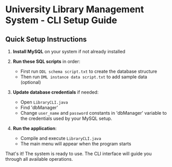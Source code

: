 # University Library Management System - CLI Setup Guide

## Quick Setup Instructions

1. **Install MySQL** on your system if not already installed

2. **Run these SQL scripts** in order:
   - First run `DDL schema script.txt` to create the database structure
   - Then run `DML instance data script.txt` to add sample data (optional)

3. **Update database credentials** if needed:
   - Open `LibraryCLI.java`
   - Find 'dbManager'
   - Change `user_name` and `password` constants in 'dbManager' variable to the credentials used by your MySQL setup.

4. **Run the application**:
   - Compile and execute `LibraryCLI.java`
   - The main menu will appear when the program starts

That's it! The system is ready to use. The CLI interface will guide you through all available operations.

